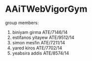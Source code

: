 # AAiTWebVigorGym
group members:
  1. biniyam girma ATE/7146/14
  2. estifanos yitayew ATE/9512/14
  3. simon mesfin ATE/7211/14
  4. yared kiros ATE/7702/14
  5. yeabsira addis ATE/8574/14
